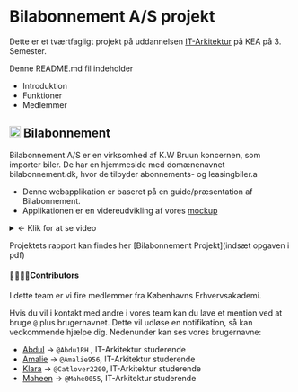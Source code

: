 # Bilabonnement A/S projekt
Dette er et tværtfagligt projekt på uddannelsen [IT-Arkitektur](https://kea.dk/uddannelser/professionsbachelor/it-arkitektur) på KEA på 3. Semester.

Denne README.md fil indeholder
- Introduktion
- Funktioner
- Medlemmer

 ## <img src="https://github.com/Amalie956/bilabonnement_api/assets/112120321/ff292f50-3701-4cd1-a7e2-649e322c3bdc" width="20"> Bilabonnement
Bilabonnement A/S er en virksomhed af K.W Bruun koncernen, som importer biler. De har en hjemmeside med domænenavnet bilabonnement.dk, hvor de tilbyder abonnements- og leasingbiler.a

- Denne webapplikation er baseret på en guide/præsentation af Bilabonnement. 
- Applikationen er en videreudvikling af vores [mockup]([https://app.uizard.io/p/3a84d005](https://app.uizard.io/p/91a8c48f/preview))

<details><summary>
&larr; Klik for at se video
</summary>
  
Indsæt video er hjemmesiden

  
</details>

Projektets rapport kan findes her [Bilabonnement Projekt](indsæt opgaven i pdf)


#### 👩‍👩‍👧‍👦Contributors
I dette team er vi fire medlemmer fra Københavns Erhvervsakademi.

Hvis du vil i kontakt med andre i vores team kan du lave et mention ved at bruge `@` plus brugernavnet. Dette vil udløse en notifikation, så kan vedkommende hjælpe dig. Nedenunder kan ses vores brugernavne:
- [Abdul](https://github.com/Abdu1RH) &rarr; `@Abdu1RH` , IT-Arkitektur studerende
- [Amalie](https://github.com/Amalie956) &rarr; `@Amalie956`, IT-Arkitektur studerende
- [Klara](https://github.com/Catlover2200) &rarr; `@Catlover2200`, IT-Arkitektur studerende
- [Maheen](https://github.com/Mahe0055) &rarr; `@Mahe0055`, IT-Arkitektur studerende
